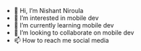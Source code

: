 - 👋 Hi, I’m Nishant Niroula
- 👀 I’m interested in mobile dev
- 🌱 I’m currently learning mobile dev
- 💞️ I’m looking to collaborate on mobile dev
- 📫 How to reach me social media

<!---
Nishantniro/Nishantniro is a ✨ special ✨ repository because its `README.md` (this file) appears on your GitHub profile.
You can click the Preview link to take a look at your changes.
--->
